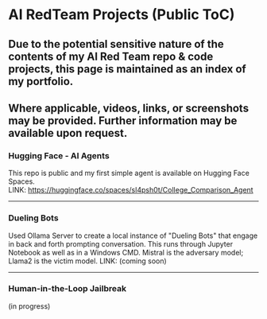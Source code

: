 # AI RedTeam Projects (Public ToC)

## Due to the potential sensitive nature of the contents of my AI Red Team repo & code projects, this page is maintained as an index of my portfolio.
## Where applicable, videos, links, or screenshots may be provided.  Further information may be available upon request.


### Hugging Face - AI Agents  
This repo is public and my first simple agent is available on Hugging Face Spaces.  
LINK: https://huggingface.co/spaces/sl4psh0t/College_Comparison_Agent

----

### Dueling Bots
Used Ollama Server to create a local instance of "Dueling Bots" that engage in back and forth prompting conversation. This runs through Jupyter Notebook as well as in a Windows CMD. Mistral is the adversary model; Llama2 is the victim model.   LINK: (coming soon)

----

### Human-in-the-Loop Jailbreak  
(in progress)


